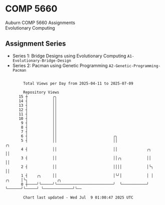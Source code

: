 # COMP 5660
Auburn COMP 5660 Assignments  
Evolutionary Computing

## Assignment Series
- Series 1: Bridge Designs using Evolutionary Computing `A1-Evolutionary-Bridge-Design`
- Series 2: Pacman using Genetic Programming `A2-Genetic-Programming-Pacman`

```

        Total Views per Day from 2025-04-11 to 2025-07-09

        Repository Views
      15 ┼           ╭╮
      14 ┤           ││
      13 ┤           ││
      12 ┤           ││
      11 ┤           ││
      10 ┤           ││
       9 ┤           ││
       8 ┤           ││
       7 ┤           ││
       6 ┤           ││                         ╭╮
       5 ┤           ││                         ││                             ╭╮
       4 ┤           ││                         ││             ╭╮              ││
       3 ┤           ││                         ││╭╮           ││              ││
       2 ┤           ││                         ││││           │╰╮             ││
       1 ┤    ╭╮     ││                         │╰╯│           │ │      ╭╮     │╰╮             ╭╮
       0 ┼────╯╰─────╯╰─────────────────────────╯  ╰───────────╯ ╰──────╯╰─────╯ ╰─────────────╯╰──

        Chart last updated - Wed Jul  9 01:00:47 2025 UTC
        
```
